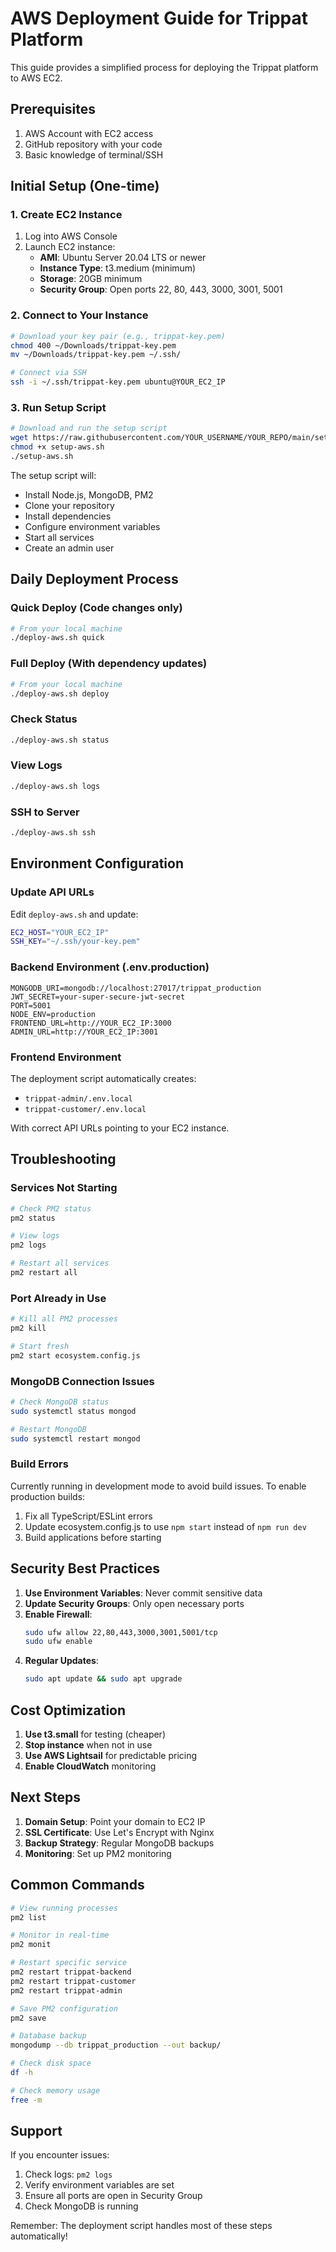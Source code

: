 # AWS Deployment Guide for Trippat Platform

This guide provides a simplified process for deploying the Trippat platform to AWS EC2.

## Prerequisites

1. AWS Account with EC2 access
2. GitHub repository with your code
3. Basic knowledge of terminal/SSH

## Initial Setup (One-time)

### 1. Create EC2 Instance

1. Log into AWS Console
2. Launch EC2 instance:
   - **AMI**: Ubuntu Server 20.04 LTS or newer
   - **Instance Type**: t3.medium (minimum)
   - **Storage**: 20GB minimum
   - **Security Group**: Open ports 22, 80, 443, 3000, 3001, 5001

### 2. Connect to Your Instance

```bash
# Download your key pair (e.g., trippat-key.pem)
chmod 400 ~/Downloads/trippat-key.pem
mv ~/Downloads/trippat-key.pem ~/.ssh/

# Connect via SSH
ssh -i ~/.ssh/trippat-key.pem ubuntu@YOUR_EC2_IP
```

### 3. Run Setup Script

```bash
# Download and run the setup script
wget https://raw.githubusercontent.com/YOUR_USERNAME/YOUR_REPO/main/setup-aws.sh
chmod +x setup-aws.sh
./setup-aws.sh
```

The setup script will:
- Install Node.js, MongoDB, PM2
- Clone your repository
- Install dependencies
- Configure environment variables
- Start all services
- Create an admin user

## Daily Deployment Process

### Quick Deploy (Code changes only)

```bash
# From your local machine
./deploy-aws.sh quick
```

### Full Deploy (With dependency updates)

```bash
# From your local machine
./deploy-aws.sh deploy
```

### Check Status

```bash
./deploy-aws.sh status
```

### View Logs

```bash
./deploy-aws.sh logs
```

### SSH to Server

```bash
./deploy-aws.sh ssh
```

## Environment Configuration

### Update API URLs

Edit `deploy-aws.sh` and update:
```bash
EC2_HOST="YOUR_EC2_IP"
SSH_KEY="~/.ssh/your-key.pem"
```

### Backend Environment (.env.production)

```env
MONGODB_URI=mongodb://localhost:27017/trippat_production
JWT_SECRET=your-super-secure-jwt-secret
PORT=5001
NODE_ENV=production
FRONTEND_URL=http://YOUR_EC2_IP:3000
ADMIN_URL=http://YOUR_EC2_IP:3001
```

### Frontend Environment

The deployment script automatically creates:
- `trippat-admin/.env.local`
- `trippat-customer/.env.local`

With correct API URLs pointing to your EC2 instance.

## Troubleshooting

### Services Not Starting

```bash
# Check PM2 status
pm2 status

# View logs
pm2 logs

# Restart all services
pm2 restart all
```

### Port Already in Use

```bash
# Kill all PM2 processes
pm2 kill

# Start fresh
pm2 start ecosystem.config.js
```

### MongoDB Connection Issues

```bash
# Check MongoDB status
sudo systemctl status mongod

# Restart MongoDB
sudo systemctl restart mongod
```

### Build Errors

Currently running in development mode to avoid build issues. To enable production builds:

1. Fix all TypeScript/ESLint errors
2. Update ecosystem.config.js to use `npm start` instead of `npm run dev`
3. Build applications before starting

## Security Best Practices

1. **Use Environment Variables**: Never commit sensitive data
2. **Update Security Groups**: Only open necessary ports
3. **Enable Firewall**: 
   ```bash
   sudo ufw allow 22,80,443,3000,3001,5001/tcp
   sudo ufw enable
   ```
4. **Regular Updates**:
   ```bash
   sudo apt update && sudo apt upgrade
   ```

## Cost Optimization

1. **Use t3.small** for testing (cheaper)
2. **Stop instance** when not in use
3. **Use AWS Lightsail** for predictable pricing
4. **Enable CloudWatch** monitoring

## Next Steps

1. **Domain Setup**: Point your domain to EC2 IP
2. **SSL Certificate**: Use Let's Encrypt with Nginx
3. **Backup Strategy**: Regular MongoDB backups
4. **Monitoring**: Set up PM2 monitoring

## Common Commands

```bash
# View running processes
pm2 list

# Monitor in real-time
pm2 monit

# Restart specific service
pm2 restart trippat-backend
pm2 restart trippat-customer
pm2 restart trippat-admin

# Save PM2 configuration
pm2 save

# Database backup
mongodump --db trippat_production --out backup/

# Check disk space
df -h

# Check memory usage
free -m
```

## Support

If you encounter issues:
1. Check logs: `pm2 logs`
2. Verify environment variables are set
3. Ensure all ports are open in Security Group
4. Check MongoDB is running

Remember: The deployment script handles most of these steps automatically!